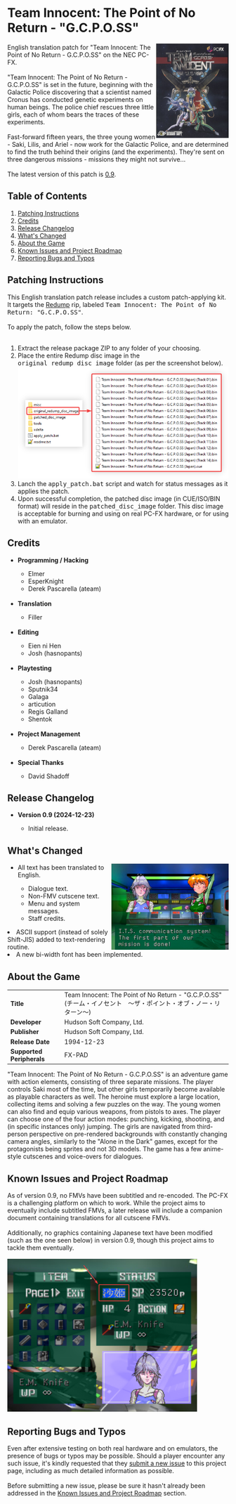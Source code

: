 <h1>Team Innocent: The Point of No Return - "G.C.P.O.SS"</h1>
<img width="165" height="215" align="right" src="https://github.com/DerekPascarella/TeamInnocent-EnglishPatchPCFX/blob/main/images/cover.png?raw=true">English translation patch for "Team Innocent: The Point of No Return - G.C.P.O.SS" on the NEC PC-FX.
<br><br>
"Team Innocent: The Point of No Return - G.C.P.O.SS" is set in the future, beginning with the Galactic Police discovering that a scientist named Cronus has conducted genetic experiments on human beings. The police chief rescues three little girls, each of whom bears the traces of these experiments.
<br><br>
Fast-forward fifteen years, the three young women - Saki, Lilis, and Ariel - now work for the Galactic Police, and are determined to find the truth behind their origins (and the experiments). They're sent on three dangerous missions - missions they might not survive...
<br><br>
The latest version of this patch is <a href="https://github.com/DerekPascarella/JungRhythm-EnglishPatchSaturn/releases/download/1.0/Jung.Rhythm.English.-.v1.0.zip">0.9</a>.

<h2>Table of Contents</h2>

1. [Patching Instructions](#patching-instructions)
2. [Credits](#credits)
3. [Release Changelog](#release-changelog)
4. [What's Changed](#whats-changed)
5. [About the Game](#about-the-game)
6. [Known Issues and Project Roadmap](#known-issues-and-project-roadmap)
7. [Reporting Bugs and Typos](#reporting-bugs-and-typos)

<h2>Patching Instructions</h2>
This English translation patch release includes a custom patch-applying kit. It targets the <a href="http://redump.org/disc/47966/">Redump</a> rip, labeled <tt>Team Innocent: The Point of No Return: "G.C.P.O.SS"</tt>.
<br><br>
To apply the patch, follow the steps below.
<br><br>
<ol type="1">
   <li>Extract the release package ZIP to any folder of your choosing.</li>
   <li>Place the entire Redump disc image in the <tt>original_redump_disc_image</tt> folder (as per the screenshot below).</li>
   <img src="https://github.com/DerekPascarella/TeamInnocent-EnglishPatchPCFX/blob/main/images/instructions_1.png?raw=true">
   <li>Lanch the <tt>apply_patch.bat</tt> script and watch for status messages as it applies the patch.</li>
   <li>Upon successful completion, the patched disc image (in CUE/ISO/BIN format) will reside in the <tt>patched_disc_image</tt> folder. This disc image is acceptable for burning and using on real PC-FX hardware, or for using with an emulator.</li>
</ol>

<h2>Credits</h2>
<ul>
   <li>
      <b>Programming / Hacking</b>
   </li>
   <ul>
      <li>Elmer</li>
      <li>EsperKnight</li>
      <li>Derek Pascarella (ateam)</li>
   </ul>
   <br>
   <li>
      <b>Translation</b>
   </li>
   <ul>
      <li>Filler</li>
   </ul>
   <br>
   <li>
      <b>Editing</b>
   </li>
   <ul>
      <li>Eien ni Hen</li>
      <li>Josh (hasnopants)</li>
   </ul>
   <br>
   <li>
      <b>Playtesting</b>
   </li>
   <ul>
      <li>Josh (hasnopants)</li>
      <li>Sputnik34</li>
      <li>Galaga</li>
      <li>articution</li>
      <li>Regis Galland</li>
      <li>Shentok</li> 
   </ul>
   <br>
   <li>
      <b>Project Management</b>
   </li>
   <ul>
      <li>Derek Pascarella (ateam)</li>
   </ul>
   <br>
   <li>
      <b>Special Thanks</b>
   </li>
   <ul>
      <li>David Shadoff</li>
   </ul>
</ul>

<h2>Release Changelog</h2>
<ul>
 <li><b>Version 0.9 (2024-12-23)</b></li>
 <ul>
  <li>Initial release.</li>
 </ul>
</ul>

<h2>What's Changed</h2>
<img width="267" height="196" align="right" src="https://github.com/DerekPascarella/TeamInnocent-EnglishPatchPCFX/blob/main/images/whats_changed.png?raw=true"><ul>
 <li>All text has been translated to English.</li>
   <ul>
    <li>Dialogue text.</li>
    <li>Non-FMV cutscene text.</li>
    <li>Menu and system messages.</li>
    <li>Staff credits.</li>
   </ul>
</ul>
<li>ASCII support (instead of solely Shift-JIS) added to text-rendering routine.</li>
<li>A new bi-width font has been implemented.</li>

<h2>About the Game</h2>
<table>
   <tr>
      <td><b>Title</b></td>
      <td>Team Innocent: The Point of No Return - "G.C.P.O.SS" (チーム・イノセント　～ザ・ポイント・オブ・ノー・リターン～)</td>
   </tr>
   <td><b>Developer</b></td>
   <td>Hudson Soft Company, Ltd.</td>
   </tr>
   <tr>
      <td><b>Publisher</b></td>
      <td>Hudson Soft Company, Ltd.</td>
   </tr>
   <tr>
      <td><b>Release Date</b></td>
      <td>1994-12-23</td>
   </tr>
   <tr>
      <td><b>Supported Peripherals</b></td>
      <td>FX-PAD</td>
   </tr>
   </tr>
</table>
"Team Innocent: The Point of No Return - G.C.P.O.SS" is an adventure game with action elements, consisting of three separate missions. The player controls Saki most of the time, but other girls temporarily become available as playable characters as well. The heroine must explore a large location, collecting items and solving a few puzzles on the way. The young women can also find and equip various weapons, from pistols to axes. The player can choose one of the four action modes: punching, kicking, shooting, and (in specific instances only) jumping. The girls are navigated from third-person perspective on pre-rendered backgrounds with constantly changing camera angles, similarly to the "Alone in the Dark" games, except for the protagonists being sprites and not 3D models. The game has a few anime-style cutscenes and voice-overs for dialogues.

<h2>Known Issues and Project Roadmap</h2>
As of version 0.9, no FMVs have been subtitled and re-encoded. The PC-FX is a challenging platform on which to work. While the project aims to eventually include subtitled FMVs, a later release will include a companion document containing translations for all cutscene FMVs.
<br><br>
Additionally, no graphics containing Japanese text have been modified (such as the one seen below) in version 0.9, though this project aims to tackle them eventually.
<br><br>
<img width="432" height="348" src="https://github.com/DerekPascarella/TeamInnocent-EnglishPatchPCFX/blob/main/images/known_issues_1.png?raw=true">

<h2>Reporting Bugs and Typos</h2>
Even after extensive testing on both real hardware and on emulators, the presence of bugs or typos may be possible. Should a player encounter any such issue, it's kindly requested that they <a href="https://github.com/DerekPascarella/TeamInnocent-EnglishPatchPCFX/issues/new">submit a new issue</a> to this project page, including as much detailed information as possible.
<br><br>
Before submitting a new issue, please be sure it hasn't already been addressed in the <a href="#known-issues-and-project-roadmap">Known Issues and Project Roadmap</a> section.

